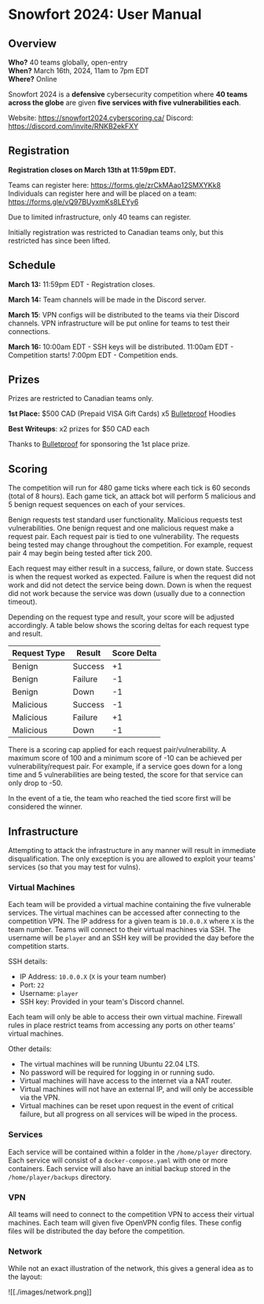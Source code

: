 # Snowfort 2024: User Manual

## Overview

**Who?** 40 teams globally, open-entry  
**When?** March 16th, 2024, 11am to 7pm EDT  
**Where?** Online

Snowfort 2024 is a **defensive** cybersecurity competition where **40 teams across the globe** are given **five services with five vulnerabilities each**.

Website: https://snowfort2024.cyberscoring.ca/
Discord: https://discord.com/invite/RNKB2ekFXY

## Registration

**Registration closes on March 13th at 11:59pm EDT.**

Teams can register here: https://forms.gle/zrCkMAao12SMXYKk8
Individuals can register here and will be placed on a team: https://forms.gle/vQ97BUyxmKs8LEYy6

Due to limited infrastructure, only 40 teams can register.

Initially registration was restricted to Canadian teams only, but this restricted has since been lifted.

## Schedule

**March 13:**
11:59pm EDT - Registration closes.

**March 14:**
Team channels will be made in the Discord server.

**March 15**:
VPN configs will be distributed to the teams via their Discord channels. VPN infrastructure will be put online for teams to test their connections.

**March 16:**
10:00am EDT - SSH keys will be distributed.
11:00am EDT - Competition starts!
7:00pm EDT - Competition ends.

## Prizes

Prizes are restricted to Canadian teams only.

**1st Place:**
$500 CAD (Prepaid VISA Gift Cards)
x5 [Bulletproof](https://bulletproofsi.com/) Hoodies

**Best Writeups**:
x2 prizes for $50 CAD each

Thanks to [Bulletproof](https://bulletproofsi.com/) for sponsoring the 1st place prize.

## Scoring

The competition will run for 480 game ticks where each tick is 60 seconds (total of 8 hours). Each game tick, an attack bot will perform 5 malicious and 5 benign request sequences on each of your services.

Benign requests test standard user functionality. Malicious requests test vulnerabilities. One benign request and one malicious request make a request pair. Each request pair is tied to one vulnerability. The requests being tested may change throughout the competition. For example, request pair 4 may begin being tested after tick 200.

Each request may either result in a success, failure, or down state. Success is when the request worked as expected. Failure is when the request did not work and did not detect the service being down. Down is when the request did not work because the service was down (usually due to a connection timeout).

Depending on the request type and result, your score will be adjusted accordingly. A table below shows the scoring deltas for each request type and result.

| Request Type | Result  | Score Delta |
| ------------ | ------- | ----------- |
| Benign       | Success | +1          |
| Benign       | Failure | -1          |
| Benign       | Down    | -1          |
| Malicious    | Success | -1          |
| Malicious    | Failure | +1          |
| Malicious    | Down    | -1          |

There is a scoring cap applied for each request pair/vulnerability. A maximum score of 100 and a minimum score of -10 can be achieved per vulnerability/request pair. For example, if a service goes down for a long time and 5 vulnerabilities are being tested, the score for that service can only drop to -50.

In the event of a tie, the team who reached the tied score first will be considered the winner.

## Infrastructure

Attempting to attack the infrastructure in any manner will result in immediate disqualification. The only exception is you are allowed to exploit your teams' services (so that you may test for vulns).

### Virtual Machines

Each team will be provided a virtual machine containing the five vulnerable services. The virtual machines can be accessed after connecting to the competition VPN. The IP address for a given team is `10.0.0.X` where `X` is the team number. Teams will connect to their virtual machines via SSH. The username will be `player` and an SSH key will be provided the day before the competition starts.

SSH details:
- IP Address: `10.0.0.X` (`X` is your team number)
- Port: `22`
- Username: `player`
- SSH key: Provided in your team's Discord channel.

Each team will only be able to access their own virtual machine. Firewall rules in place restrict teams from accessing any ports on other teams' virtual machines.

Other details:
- The virtual machines will be running Ubuntu 22.04 LTS.
- No password will be required for logging in or running sudo.
- Virtual machines will have access to the internet via a NAT router.
- Virtual machines will not have an external IP, and will only be accessible via the VPN.
- Virtual machines can be reset upon request in the event of critical failure, but all progress on all services will be wiped in the process.

### Services

Each service will be contained within a folder in the `/home/player` directory. Each service will consist of a `docker-compose.yaml` with one or more containers. Each service will also have an initial backup stored in the `/home/player/backups` directory.

### VPN

All teams will need to connect to the competition VPN to access their virtual machines. Each team will given five OpenVPN config files. These config files will be distributed the day before the competition.

### Network

While not an exact illustration of the network, this gives a general idea as to the layout:

![[./images/network.png]]